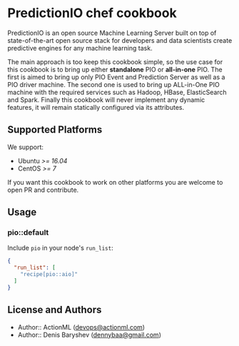 # PredictionIO chef cookbook

PredictionIO is an open source Machine Learning Server built on top of state-of-the-art open source stack for developers and data scientists create predictive engines for any machine learning task.

The main approach is too keep this cookbook simple, so the use case for this cookbook is to bring up either **standalone** PIO or **all-in-one** PIO. The first is aimed to bring up only PIO Event and Prediction Server as well as a PIO driver machine. The second one is used to bring up ALL-in-One PIO machine with the required services such as Hadoop, HBase, ElasticSearch and Spark. Finally this cookbook will never implement any dynamic features, it will remain statically configured via its attributes.

## Supported Platforms

We support: 

 - Ubuntu *>= 16.04*
 - CentOS *>= 7*

If you want this cookbook to work on other platforms you are welcome to open PR and contribute.

## Usage

### pio::default

Include `pio` in your node's `run_list`:

```json
{
  "run_list": [
    "recipe[pio::aio]"
  ]
}
```

## License and Authors

 - Author:: ActionML (<devops@actionml.com>)
 - Author:: Denis Baryshev (<dennybaa@gmail.com>)
